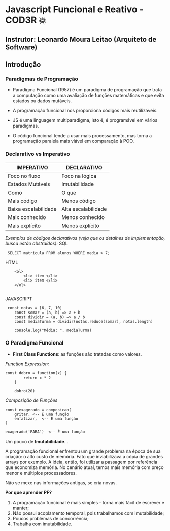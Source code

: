 # Javascript Funcional e Reativo - COD3R :boom:
## Instrutor: Leonardo Moura Leitao (Arquiteto de Software)

## Introdução

### Paradigmas de Programação

- Paradigma Funcional (1957) é um paradigma de programação que trata a computação como uma avaliação de funções matemáticas e que evita estados ou dados mutáveis.

- A programação funcional nos proporciona códigos mais reutilizáveis.

- JS é  uma linguagem multiparadigma, isto é, é programável em vários paradigmas.

- O código funcional tende a usar mais processamento, mas torna a programação paralela mais viável em comparação à POO.


### Declarativo vs Imperativo

| IMPERATIVO | DECLARATIVO |
|-----------------------|---------------------|
|      Foco no fluxo    |    Foco na lógica  |
| Estados Mutáveis      | Imutabilidade      |
|       Como            |       O que        |
|       Mais código     |     Menos código   |
|  Baixa escalabilidade | Alta escalabilidade|
|      Maix conhecido   |  Menos conhecido   |
|    Mais explícito     |  Menos explícito   |

*Exemplos de códigos declarativos (veja que os detalhes de implementação, busca estão abstraídos):* 
SQL
```
 SELECT matricula FROM alunos WHERE media > 7; 
``` 
HTML
``` 
    <ol> 
        <li> item </li>
        <li> item </li>
    </ol> 
 
```
JAVASCRIPT
```
 const notas = [6, 7, 10]
    const somar = (a, b) => a + b
    const dividir = (a, b) => a / b
    const mediaTurma = dividir(notas.reduce(somar), notas.length)

    console.log("Média: ", mediaTurma)
```


### O Paradigma Funcional

- **First Class Functions**: as funções são tratadas como valores.

*Function Expression:*

``` 
const dobro = function(x) {
        return x * 2
    }

    dobro(20)
```
*Composição de Funções*

``` 
const exagerado = composicao(
    gritar, <-- É uma função
    enfatizar,  <-- É uma função
)

exagerado('PARA')  <-- É uma função
```

Um pouco de **Imutabilidade**...

A programação funcional enfrentou um grande problema na época de sua criação: o alto custo de memória. Fato que inviabilizava a cópia de grandes arrays por exemplo. A ideia, então, foi utilizar a passagem por referência que economiza memória. No cenário atual, temos mais memória com preço menor e múltiplos processadores.

Não se mexe nas informações antigas, se cria novas.

**Por que aprender PF?**

1. A programação funcional é mais simples - torna mais fácil de escrever e manter;
2. Não possui acoplamento temporal, pois trabalhamos com imutabilidade;
3. Poucos problemas de concorrência;
4. Trabalha com imutabilidade.



